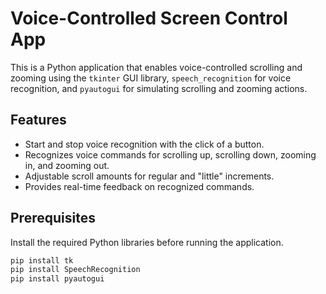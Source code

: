 # Voice-Controlled Screen Control App

This is a  Python application that enables voice-controlled scrolling and zooming using the `tkinter` GUI library, `speech_recognition` for voice recognition, and `pyautogui` for simulating scrolling and zooming actions.

## Features
- Start and stop voice recognition with the click of a button.
- Recognizes voice commands for scrolling up, scrolling down, zooming in, and zooming out.
- Adjustable scroll amounts for regular and "little" increments.
- Provides real-time feedback on recognized commands.

## Prerequisites
Install the required Python libraries before running the application.
```bash
pip install tk
pip install SpeechRecognition
pip install pyautogui
